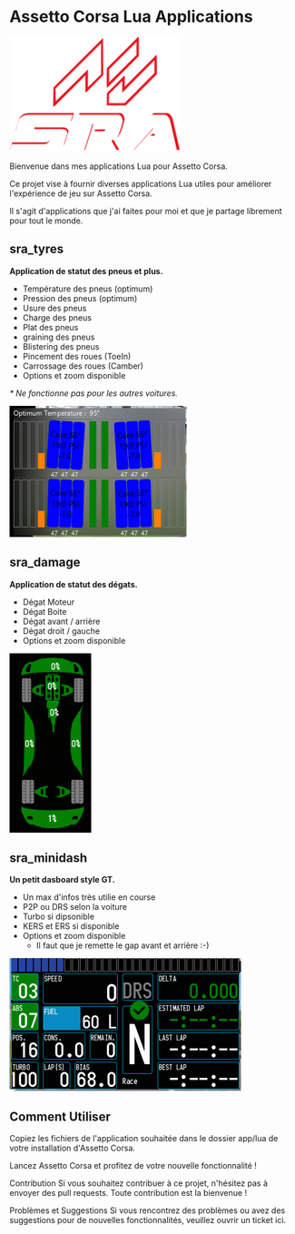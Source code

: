 # Assetto Corsa Lua Applications
![My Image](sra.png)

Bienvenue dans mes applications Lua pour Assetto Corsa. 

Ce projet vise à fournir diverses applications Lua utiles pour améliorer l'expérience de jeu sur Assetto Corsa.

Il s'agit d'applications que j'ai faites pour moi et que je partage librement pour tout le monde.

## sra_tyres
**Application de statut des pneus et plus.**

- Température des pneus (optimum)
- Pression des pneus (optimum)
- Usure des pneus
- Charge des pneus
- Plat des pneus
- graining des pneus
- Blistering des pneus
- Pincement des roues (ToeIn)
- Carrossage des roues (Camber)
- Options et zoom disponible

_* Ne fonctionne pas pour les autres voitures._

![My Image](tyres.png)

## sra_damage
**Application de statut des dégats.**

- Dégat Moteur
- Dégat Boite
- Dégat avant / arrière
- Dégat droit / gauche
- Options et zoom disponible

![My Image](damage.png)


## sra_minidash
**Un petit dasboard style GT.**

- Un max d'infos très utilie en course
- P2P ou DRS selon la voiture
- Turbo si dipsonible
- KERS et ERS si disponible
- Options et zoom disponible
  * Il faut que je remette le gap avant et arrière :-)

![My Image](minidash.png)

## Comment Utiliser

Copiez les fichiers de l'application souhaitée dans le dossier app/lua de votre installation d'Assetto Corsa.

Lancez Assetto Corsa et profitez de votre nouvelle fonctionnalité !

Contribution
Si vous souhaitez contribuer à ce projet, n'hésitez pas à envoyer des pull requests. Toute contribution est la bienvenue !

Problèmes et Suggestions
Si vous rencontrez des problèmes ou avez des suggestions pour de nouvelles fonctionnalités, veuillez ouvrir un ticket ici.


